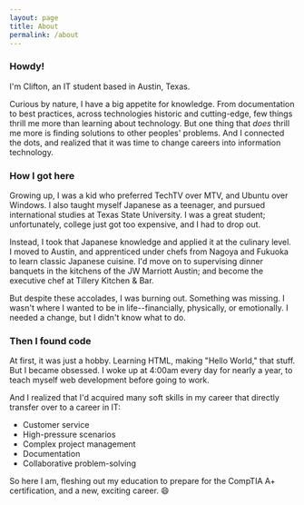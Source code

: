 ```yaml
---
layout: page
title: About
permalink: /about
---
```


<!-- Profile pic here -->

### Howdy!

I'm Clifton, an IT student based in Austin, Texas.

Curious by nature, I have a big appetite for knowledge. From documentation to best practices, across technologies historic and cutting-edge, few things thrill me more than learning about technology. But one thing that *does* thrill me more is finding solutions to other peoples' problems. And I connected the dots, and realized that it was time to change careers into information technology.

### How I got here

Growing up, I was a kid who preferred TechTV over MTV, and Ubuntu over Windows. I also taught myself Japanese as a teenager, and pursued international studies at Texas State University. I was a great student; unfortunately, college just got too expensive, and I had to drop out.

Instead, I took that Japanese knowledge and applied it at the culinary level. I moved to Austin, and apprenticed under chefs from Nagoya and Fukuoka to learn classic Japanese cuisine. I'd move on to supervising dinner banquets in the kitchens of the JW Marriott Austin; and become the executive chef at Tillery Kitchen & Bar.

But despite these accolades, I was burning out. Something was missing. I wasn't where I wanted to be in life--financially, physically, or emotionally. I needed a change, but I didn't know what to do.

### Then I found code

At first, it was just a hobby. Learning HTML, making "Hello World," that stuff. But I became obsessed. I woke up at 4:00am every day for nearly a year, to teach myself web development before going to work. 

And I realized that I'd acquired many soft skills in my career that directly transfer over to a career in IT:

- Customer service
- High-pressure scenarios
- Complex project management
- Documentation
- Collaborative problem-solving

So here I am, fleshing out my education to prepare for the CompTIA A+ certification, and a new, exciting career. 😄
